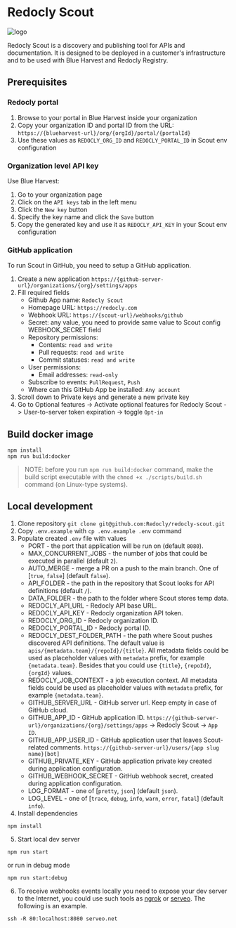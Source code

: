 # Redocly Scout

![logo](https://github.com/redocly-demo/redocly-scout/assets/3975738/f719d8af-fd5a-4752-9709-7501f7245c9d)

Redocly Scout is a discovery and publishing tool for APIs and documentation. It is designed to be deployed in a customer's infrastructure and to be used with Blue Harvest and Redocly Registry.

## Prerequisites

### Redocly portal
1. Browse to your portal in Blue Harvest inside your organization
2. Copy your organization ID and portal ID from the URL:
`https://{blueharvest-url}/org/{orgId}/portal/{portalId}`
3. Use these values as `REDOCLY_ORG_ID` and `REDOCLY_PORTAL_ID` in Scout env configuration

### Organization level API key

Use Blue Harvest:

1. Go to your organization page
2. Click on the `API keys` tab in the left menu
3. Click the `New key` button
4. Specify the key name and click the `Save` button
5. Copy the generated key and use it as `REDOCLY_API_KEY` in your Scout env configuration

### GitHub application

To run Scout in GitHub, you need to setup a GitHub application.

1. Create a new application `https://{github-server-url}/organizations/{org}/settings/apps`
2. Fill required fields
    - Github App name: `Redocly Scout`
    - Homepage URL: `https://redocly.com`
    - Webhook URL: `https://{scout-url}/webhooks/github`
    - Secret: any value, you need to provide same value to Scout config WEBHOOK_SECRET field
    - Repository permissions:
      - Contents: `read and write`
      - Pull requests: `read and write`
      - Commit statuses: `read and write`
    - User permissions:
      - Email addresses: `read-only`
    - Subscribe to events: `PullRequest`, `Push`
    - Where can this GitHub App be installed: `Any account`
3. Scroll down to Private keys and generate a new private key
4. Go to Optional features -> Activate optional features for Redocly Scout -> User-to-server token expiration -> toggle `Opt-in`

## Build docker image

```shell
npm install
npm run build:docker
```

> NOTE: before you run `npm run build:docker` command, make the build script executable with the `chmod +x ./scripts/build.sh` command (on Linux-type systems).

## Local development

1. Clone repository `git clone git@github.com:Redocly/redocly-scout.git`
2. Copy `.env.example` with `cp .env.example .env` command
3. Populate created `.env` file with values
   - PORT - the port that application will be run on (default `8080`).
   - MAX_CONCURRENT_JOBS - the number of jobs that could be executed in parallel (default `2`).
   - AUTO_MERGE - merge a PR on a push to the main branch. One of [`true`, `false`] (default `false`).
   - API_FOLDER - the path in the repository that Scout looks for API definitions (default `/`).
   - DATA_FOLDER - the path to the folder where Scout stores temp data.
   - REDOCLY_API_URL - Redocly API base URL.
   - REDOCLY_API_KEY - Redocly organization API token.
   - REDOCLY_ORG_ID - Redocly organization ID.
   - REDOCLY_PORTAL_ID - Redocly portal ID.
   - REDOCLY_DEST_FOLDER_PATH - the path where Scout pushes discovered API definitions. The default value is `apis/{metadata.team}/{repoId}/{title}`. All metadata fields could be used as placeholder values with `metadata` prefix, for example `{metadata.team}`. Besides that you could use `{title}`, `{repoId}`, `{orgId}` values.
   - REDOCLY_JOB_CONTEXT - a job execution context. All metadata fields could be used as placeholder values with `metadata` prefix, for example `{metadata.team}`.
   - GITHUB_SERVER_URL - GitHub server url. Keep empty in case of GitHub cloud.
   - GITHUB_APP_ID - GitHub application ID. `https://{github-server-url}/organizations/{org}/settings/apps` -> Redocly Scout -> `App ID`.
   - GITHUB_APP_USER_ID - GitHub application user that leaves Scout-related comments. `https://{github-server-url}/users/{app slug name}[bot]`
   - GITHUB_PRIVATE_KEY - GitHub application private key created during application configuration.
   - GITHUB_WEBHOOK_SECRET - GitHub webhook secret, created during application configuration.
   - LOG_FORMAT - one of [`pretty`, `json`] (default `json`).
   - LOG_LEVEL - one of [`trace`, `debug`, `info`, `warn`, `error`, `fatal`] (default `info`).
4. Install dependencies
```shell
npm install
```
5. Start local dev server
```shell
npm run start
```
or run in debug mode
```shell
npm run start:debug
```
6. To receive webhooks events locally you need to expose your dev server to the Internet, you could use such tools as [ngrok](https://ngrok.com/) or [serveo](https://serveo.net/). The following is an example.
```shell
ssh -R 80:localhost:8080 serveo.net
```
